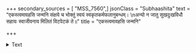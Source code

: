 +++
secondary_sources = [ "MSS_7560",]
jsonClass = "Subhaashita"
text = "एकस्त्वमावहसि जन्मनि संक्षये च भोक्तुं स्वयं स्वकृतकर्मफलानुबन्धम्।  \nअन्यो न जातु सुखदुःखविधौ सहायः स्वाजीवनाय मिलितं विटपेटकं ते॥"
title = "एकस्त्वमावहसि जन्मनि"

+++

<details><summary>Text</summary>

एकस्त्वमावहसि जन्मनि संक्षये च भोक्तुं स्वयं स्वकृतकर्मफलानुबन्धम्।  
अन्यो न जातु सुखदुःखविधौ सहायः स्वाजीवनाय मिलितं विटपेटकं ते॥
</details>
